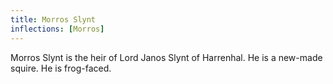 ```yaml
---
title: Morros Slynt
inflections: [Morros]
---
```


Morros Slynt is the heir of Lord Janos Slynt of Harrenhal. He is a new-made squire. He is frog-faced.



